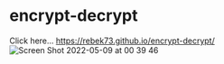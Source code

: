 # encrypt-decrypt
Click here... https://rebek73.github.io/encrypt-decrypt/
![Screen Shot 2022-05-09 at 00 39 46](https://user-images.githubusercontent.com/9613461/167353982-7b095c6f-c736-405d-be49-6a71e04edf38.png)
